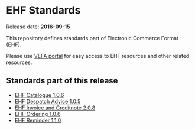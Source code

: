 # EHF Standards

Release date: **2016-09-15**

This repository defines standards part of Electronic Commerce Format (EHF).

Please use [VEFA portal](https://vefa.difi.no/) for easy access to EHF resources and other related resources.


## Standards part of this release

* [EHF Catalogue 1.0.6](https://vefa.difi.no/ehf/standard/ehf-catalogue-1.0.6/)
* [EHF Despatch Advice 1.0.5](https://vefa.difi.no/ehf/standard/ehf-despatch-advice-1.0.5/)
* [EHF Invoice and Creditnote 2.0.8](https://vefa.difi.no/ehf/standard/ehf-invoice-and-creditnote-2.0.8/)
* [EHF Ordering 1.0.6](https://vefa.difi.no/ehf/standard/ehf-ordering-1.0.6/)
* [EHF Reminder 1.1.0](https://vefa.difi.no/ehf/standard/ehf-reminder-1.1.0/)
